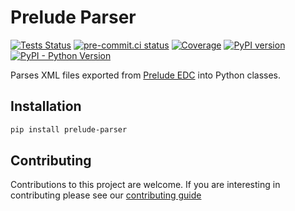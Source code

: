 # Prelude Parser

[![Tests Status](https://github.com/pbs-data-solutions/prelude-parser/workflows/Testing/badge.svg?branch=main&event=push)](https://github.com/pbs-data-solutions/prelude-parser/actions?query=workflow%3ATesting+branch%3Amain+event%3Apush)
[![pre-commit.ci status](https://results.pre-commit.ci/badge/github/pbs-data-solutions/prelude-parser/main.svg)](https://results.pre-commit.ci/latest/github/pbs-data-solutions/prelude-parser/main)
[![Coverage](https://codecov.io/github/pbs-data-solutions/prelude-parser/coverage.svg?branch=main)](https://codecov.io/gh/pbs-data-solutions/prelude-parser)
[![PyPI version](https://badge.fury.io/py/prelude-parser.svg)](https://badge.fury.io/py/prelude-parser)
[![PyPI - Python Version](https://img.shields.io/pypi/pyversions/prelude-parser?color=5cc141)](https://github.com/pbs-data-solutions/prelude-parser)

Parses XML files exported from [Prelude EDC](https://preludeedc.com/) into Python classes.

## Installation

```sh
pip install prelude-parser
```

## Contributing

Contributions to this project are welcome. If you are interesting in contributing please see our [contributing guide](CONTRIBUTING.md)
